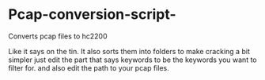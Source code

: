 # Pcap-conversion-script-
Converts pcap files to hc2200

Like it says on the tin.
It also sorts them into folders to make cracking a bit simpler
just edit the part that says keywords to be the keywords you want to filter for.
and also edit the path to your pcap files.
